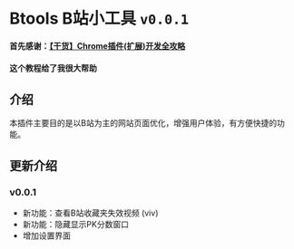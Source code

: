 # Btools B站小工具 `v0.0.1`

#### 首先感谢：[【干货】Chrome插件(扩展)开发全攻略](https://www.cnblogs.com/liuxianan/p/chrome-plugin-develop.html)
#### 这个教程给了我很大帮助

## 介绍

本插件主要目的是以B站为主的网站页面优化，增强用户体验，有方便快捷的功能。

####

## 更新介绍

### v0.0.1
* 新功能：查看B站收藏夹失效视频 (viv)
* 新功能：隐藏显示PK分数窗口
* 增加设置界面
